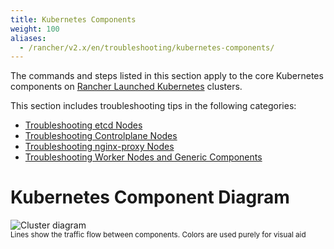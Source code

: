 ```yaml
---
title: Kubernetes Components
weight: 100
aliases:
  - /rancher/v2.x/en/troubleshooting/kubernetes-components/
---
```


The commands and steps listed in this section apply to the core Kubernetes components on [Rancher Launched Kubernetes]({{<baseurl>}}/rancher/v2.5/en/cluster-provisioning/rke-clusters/) clusters.

This section includes troubleshooting tips in the following categories:

- [Troubleshooting etcd Nodes]({{<baseurl>}}/rancher/v2.5/en/troubleshooting/kubernetes-components/etcd)
- [Troubleshooting Controlplane Nodes]({{<baseurl>}}/rancher/v2.5/en/troubleshooting/kubernetes-components/controlplane)
- [Troubleshooting nginx-proxy Nodes]({{<baseurl>}}/rancher/v2.5/en/troubleshooting/kubernetes-components/nginx-proxy)
- [Troubleshooting Worker Nodes and Generic Components]({{<baseurl>}}/rancher/v2.5/en/troubleshooting/kubernetes-components/worker-and-generic)

# Kubernetes Component Diagram

![Cluster diagram]({{<baseurl>}}/img/rancher/clusterdiagram.svg)<br/>
<sup>Lines show the traffic flow between components. Colors are used purely for visual aid</sup>